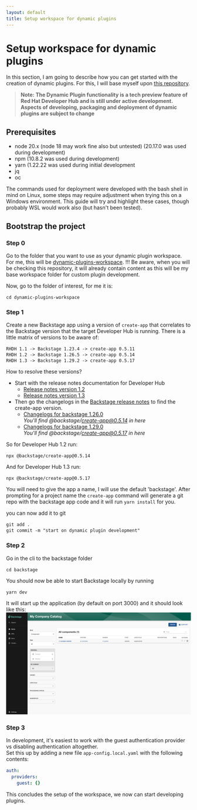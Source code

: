 ```yaml
---
layout: default
title: Setup workspace for dynamic plugins
---
```


# Setup workspace for dynamic plugins
In this section, I am going to describe how you can get started with the creation of dynamic plugins.
For this, I will base myself upon [this repository](https://github.com/gashcrumb/dynamic-plugins-getting-started).

> **Note: The Dynamic Plugin functionality is a tech preview feature of Red Hat Developer Hub and is still under active development. 
> Aspects of developing, packaging and deployment of dynamic plugins are subject to change**
> 

## Prerequisites
* node 20.x (node 18 may work fine also but untested) (20.17.0 was used during development)
* npm (10.8.2 was used during development)
* yarn (1.22.22 was used during initial development
* jq 
* oc

The commands used for deployment were developed with the bash shell in mind on Linux, 
some steps may require adjustment when trying this on a Windows environment. 
This guide will try and highlight these cases, though probably WSL would work also (but hasn't been tested).

## Bootstrap the project

### Step 0
Go to the folder that you want to use as your dynamic plugin workspace. For me, this will be 
[dynamic-plugins-workspace](https://github.com/maarten-vandeperre/developer-hub-documentation/tree/ansible/dynamic-plugins-workspace). 
!!! Be aware, when you will be checking this repository, it will already contain content as this will be my base workspace folder for custom
plugin development.

Now, go to the folder of interest, for me it is:
```shell
cd dynamic-plugins-workspace
```

### Step 1 
Create a new Backstage app using a version of `create-app` that correlates to the Backstage version that the target Developer Hub is running.  There is a little matrix of versions to be aware of:

```text
RHDH 1.1 -> Backstage 1.23.4 -> create-app 0.5.11
RHDH 1.2 -> Backstage 1.26.5 -> create-app 0.5.14 
RHDH 1.3 -> Backstage 1.29.2 -> create-app 0.5.17 
```

How to resolve these versions?
* Start with the release notes documentation for Developer Hub
  * [Release notes version 1.2](https://docs.redhat.com/en/documentation/red_hat_developer_hub/1.2/html/release_notes_for_red_hat_developer_hub_1.2/pr01)
  * [Release notes version 1.3](https://docs.redhat.com/en/documentation/red_hat_developer_hub/1.3/html/release_notes/pr01)
* Then go the changelogs in the [Backstage release notes](https://github.com/backstage/backstage/tree/master/docs/releases) to find the create-app version.
  * [Changelogs for backstage 1.26.0](https://github.com/backstage/backstage/blob/master/docs/releases/v1.26.0-changelog.md)  
  _You'll find @backstage/create-app@0.5.14 in here_
  * [Changelogs for backstage 1.29.0](https://github.com/backstage/backstage/blob/master/docs/releases/v1.29.0-changelog.md)  
    _You'll find @backstage/create-app@0.5.17 in here_

So for Developer Hub 1.2 run:
```cli
npx @backstage/create-app@0.5.14
```
And for Developer Hub 1.3 run:
```cli
npx @backstage/create-app@0.5.17
```

You will need to give the app a name, I will use the default 'backstage'.
After prompting for a project name the `create-app` command will generate a git repo with the backstage app code and it will run `yarn install` for you.

you can now add it to git 
```shell
git add .
git commit -m "start on dynamic plugin development"
```

### Step 2
Go in the cli to the backstage folder
```shell
cd backstage
```

You should now be able to start Backstage locally by running
```shell
yarn dev
```

It will start up the application (by default on port 3000) and it should look like this:
<img src="https://raw.githubusercontent.com/maarten-vandeperre/developer-hub-documentation/main/images/local_backstage.png">

### Step 3
In development, it's easiest to work with the guest authentication provider vs disabling authentication altogether.  
Set this up by adding a new file `app-config.local.yaml` with the following contents:

```yaml
auth:
  providers:
    guest: {}
```

This concludes the setup of the workspace, we now can start developing plugins.